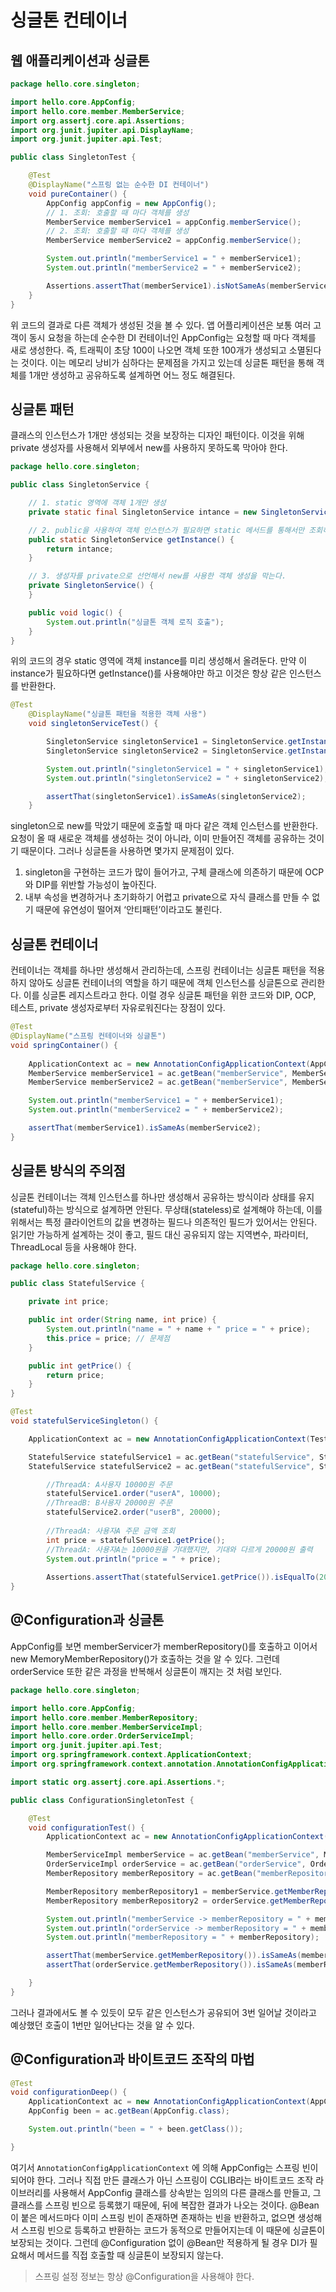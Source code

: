 # 싱글톤 컨테이너

## 웹 애플리케이션과 싱글톤

```java
package hello.core.singleton;

import hello.core.AppConfig;
import hello.core.member.MemberService;
import org.assertj.core.api.Assertions;
import org.junit.jupiter.api.DisplayName;
import org.junit.jupiter.api.Test;

public class SingletonTest {

    @Test
    @DisplayName("스프링 없는 순수한 DI 컨테이너")
    void pureContainer() {
        AppConfig appConfig = new AppConfig();
        // 1. 조회: 호출할 때 마다 객체를 생성
        MemberService memberService1 = appConfig.memberService();
        // 2. 조회: 호출할 때 마다 객체를 생성
        MemberService memberService2 = appConfig.memberService();

        System.out.println("memberService1 = " + memberService1);
        System.out.println("memberService2 = " + memberService2);

        Assertions.assertThat(memberService1).isNotSameAs(memberService2);
    }
}
```

 위 코드의 결과로 다른 객체가 생성된 것을 볼 수 있다. 앱 어플리케이션은 보통 여러 고객이 동시 요청을 하는데 순수한 DI 컨테이너인 AppConfig는 요청할 때 마다 객체를 새로 생성한다. 즉, 트래픽이 초당 100이 나오면 객체 또한 100개가 생성되고 소멸된다는 것이다. 이는 메모리 낭비가 심하다는 문제점을 가지고 있는데 싱글톤 패턴을 통해 객체를 1개만 생성하고 공유하도록 설계하면 어느 정도 해결된다.

## 싱글톤 패턴

 클래스의 인스턴스가 1개만 생성되는 것을 보장하는 디자인 패턴이다. 이것을 위해 private 생성자를 사용해서 외부에서 new를 사용하지 못하도록 막아야 한다.

```java
package hello.core.singleton;

public class SingletonService {

    // 1. static 영역에 객체 1개만 생성
    private static final SingletonService intance = new SingletonService();

    // 2. public을 사용하여 객체 인스턴스가 필요하면 static 메서드를 통해서만 조회하도록 한다.
    public static SingletonService getInstance() {
        return intance;
    }

    // 3. 생성자를 private으로 선언해서 new를 사용한 객체 생성을 막는다.
    private SingletonService() {
    }

    public void logic() {
        System.out.println("싱글톤 객체 로직 호출");
    }
}
```

 위의 코드의 경우 static 영역에 객체 instance를 미리 생성해서 올려둔다. 만약 이 instance가 필요하다면 getInstance()를 사용해야만 하고 이것은 항상 같은 인스턴스를 반환한다.

```java
@Test
    @DisplayName("싱글톤 패턴을 적용한 객체 사용")
    void singletonServiceTest() {

        SingletonService singletonService1 = SingletonService.getInstance();
        SingletonService singletonService2 = SingletonService.getInstance();

        System.out.println("singletonService1 = " + singletonService1);
        System.out.println("singletonService2 = " + singletonService2);

        assertThat(singletonService1).isSameAs(singletonService2);
    }
```

 singleton으로 new를 막았기 때문에 호출할 때 마다 같은 객체 인스턴스를 반환한다. 요청이 올 때 새로운 객체를 생성하는 것이 아니라, 이미 만들어진 객체를 공유하는 것이기 때문이다. 그러나 싱글톤을 사용하면 몇가지 문제점이 있다.

1. singleton을 구현하는 코드가 많이 들어가고, 구체 클래스에 의존하기 때문에 OCP와 DIP를 위반할 가능성이 높아진다.
2. 내부 속성을 변경하거나 초기화하기 어렵고 private으로 자식 클래스를 만들 수 없기 때문에 유연성이 떨어져 ‘안티패턴’이라고도 불린다.

## 싱글톤 컨테이너

 컨테이너는 객체를 하나만 생성해서 관리하는데, 스프링 컨테이너는 싱글톤 패턴을 적용하지 않아도 싱글톤 컨테이너의 역할을 하기 때문에 객체 인스턴스를 싱글톤으로 관리한다. 이를 싱글톤 레지스트라고 한다. 이럴 경우 싱글톤 패턴을 위한 코드와 DIP, OCP, 테스트, private 생성자로부터 자유로워진다는 장점이 있다.

```java
@Test
@DisplayName("스프링 컨테이너와 싱글톤")
void springContainer() {
    
    ApplicationContext ac = new AnnotationConfigApplicationContext(AppConfig.class);
    MemberService memberService1 = ac.getBean("memberService", MemberService.class);
    MemberService memberService2 = ac.getBean("memberService", MemberService.class);

    System.out.println("memberService1 = " + memberService1);
    System.out.println("memberService2 = " + memberService2);

    assertThat(memberService1).isSameAs(memberService2);
}
```

## 싱글톤 방식의 주의점

 싱글톤 컨테이너는 객체 인스턴스를 하나만 생성해서 공유하는 방식이라 상태를 유지(stateful)하는 방식으로 설계하면 안된다. 무상태(stateless)로 설계해야 하는데, 이를 위해서는 특정 클라이언트의 값을 변경하는 필드나 의존적인 필드가 있어서는 안된다. 읽기만 가능하게 설계하는 것이 좋고, 필드 대신 공유되지 않는 지역변수, 파라미터, ThreadLocal 등을 사용해야 한다.

```java
package hello.core.singleton;

public class StatefulService {

    private int price;

    public int order(String name, int price) {
        System.out.println("name = " + name + " price = " + price);
        this.price = price; // 문제점
    }

    public int getPrice() {
        return price;
    }
}
```

```java
@Test
void statefulServiceSingleton() {

    ApplicationContext ac = new AnnotationConfigApplicationContext(TestConfig.class);

    StatefulService statefulService1 = ac.getBean("statefulService", StatefulService.class);
    StatefulService statefulService2 = ac.getBean("statefulService", StatefulService.class);

		//ThreadA: A사용자 10000원 주문 
		statefulService1.order("userA", 10000);
		//ThreadB: B사용자 20000원 주문 
		statefulService2.order("userB", 20000);
		
		//ThreadA: 사용자A 주문 금액 조회
		int price = statefulService1.getPrice();
		//ThreadA: 사용자A는 10000원을 기대했지만, 기대와 다르게 20000원 출력 
		System.out.println("price = " + price);
    
		Assertions.assertThat(statefulService1.getPrice()).isEqualTo(20000);
}
```

## @Configuration과 싱글톤

 AppConfig를 보면 memberServicer가 memberRepository()를 호출하고 이어서 new MemoryMemberRepository()가 호출하는 것을 알 수 있다. 그런데 orderService 또한 같은 과정을 반복해서 싱글톤이 깨지는 것 처럼 보인다.

```java
package hello.core.singleton;

import hello.core.AppConfig;
import hello.core.member.MemberRepository;
import hello.core.member.MemberServiceImpl;
import hello.core.order.OrderServiceImpl;
import org.junit.jupiter.api.Test;
import org.springframework.context.ApplicationContext;
import org.springframework.context.annotation.AnnotationConfigApplicationContext;

import static org.assertj.core.api.Assertions.*;

public class ConfigurationSingletonTest {

    @Test
    void configurationTest() {
        ApplicationContext ac = new AnnotationConfigApplicationContext(AppConfig.class);

        MemberServiceImpl memberService = ac.getBean("memberService", MemberServiceImpl.class);
        OrderServiceImpl orderService = ac.getBean("orderService", OrderServiceImpl.class);
        MemberRepository memberRepository = ac.getBean("memberRepository", MemberRepository.class);

        MemberRepository memberRepository1 = memberService.getMemberRepository();
        MemberRepository memberRepository2 = orderService.getMemberRepository();

        System.out.println("memberService -> memberRepository = " + memberRepository1);
        System.out.println("orderService -> memberRepository = " + memberRepository2);
        System.out.println("memberRepository = " + memberRepository);

        assertThat(memberService.getMemberRepository()).isSameAs(memberRepository);
        assertThat(orderService.getMemberRepository()).isSameAs(memberRepository);

    }
}
```

그러나 결과에서도 볼 수 있듯이 모두 같은 인스턴스가 공유되어 3번 일어날 것이라고 예상했던 호출이 1번만 일어난다는 것을 알 수 있다.

## @Configuration과 바이트코드 조작의 마법

```java
@Test
void configurationDeep() {
    ApplicationContext ac = new AnnotationConfigApplicationContext(AppConfig.class);
    AppConfig been = ac.getBean(AppConfig.class);

    System.out.println("been = " + been.getClass());

}
```

 여기서 `AnnotationConfigApplicationContext` 에 의해 AppConfig는 스프링 빈이 되어야 한다. 그러나 직접 만든 클래스가 아닌 스프링이 CGLIB라는 바이트코드 조작 라이브러리를 사용해서 AppConfig 클래스를 상속받는 임의의 다른 클래스를 만들고, 그 클래스를 스프링 빈으로 등록했기 때문에, 뒤에 복잡한 결과가 나오는 것이다. @Bean이 붙은 메서드마다 이미 스프링 빈이 존재하면 존재하는 빈을 반환하고, 없으면 생성해서 스프링 빈으로 등록하고 반환하는 코드가 동적으로 만들어지는데 이 때문에 싱글톤이 보장되는 것이다. 그런데 @Configuration 없이 @Bean만 적용하게 될 경우 DI가 필요해서 메서드를 직접 호출할 때 싱글톤이 보장되지 않는다.

> 스프링 설정 정보는 항상 @Configuration을 사용해야 한다.
>